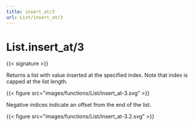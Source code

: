 ```yaml
---
title: insert_at/3
url: List/insert_at/3
---
```


# List.insert_at/3

{{< signature >}}

Returns a list with value inserted at the specified index.
Note that index is capped at the list length.

{{< figure src="images/functions/List/insert_at-3.svg" >}}

Negative indices indicate an offset from the end of the list.

{{< figure src="images/functions/List/insert_at-3.2.svg" >}}


